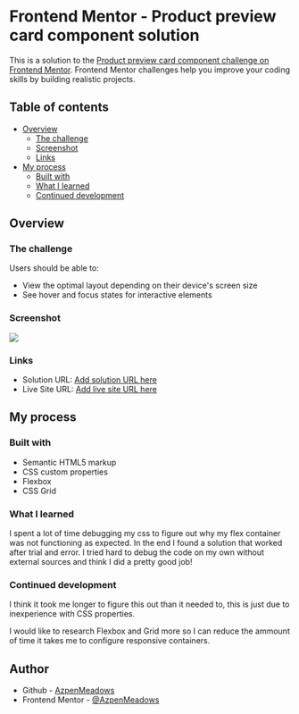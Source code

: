 # Frontend Mentor - Product preview card component solution

This is a solution to the [Product preview card component challenge on Frontend Mentor](https://www.frontendmentor.io/challenges/product-preview-card-component-GO7UmttRfa). Frontend Mentor challenges help you improve your coding skills by building realistic projects. 

## Table of contents

- [Overview](#overview)
  - [The challenge](#the-challenge)
  - [Screenshot](#screenshot)
  - [Links](#links)
- [My process](#my-process)
  - [Built with](#built-with)
  - [What I learned](#what-i-learned)
  - [Continued development](#continued-development)

## Overview

### The challenge

Users should be able to:

- View the optimal layout depending on their device's screen size
- See hover and focus states for interactive elements

### Screenshot

![](./screenshot.jpg)

### Links

- Solution URL: [Add solution URL here](https://azpenmeadows.github.io/fm-product-preview-card/)
- Live Site URL: [Add live site URL here](https://azpenmeadows.github.io/fm-product-preview-card/)

## My process

### Built with

- Semantic HTML5 markup
- CSS custom properties
- Flexbox
- CSS Grid

### What I learned

I spent a lot of time debugging my css to figure out why my flex container was not functioning as expected. In the end I found a solution that worked after trial and error. I tried hard to debug the code on my own without external sources and think I did a pretty good job!

### Continued development

I think it took me longer to figure this out than it needed to, this is just due to inexperience with CSS properties.

I would like to research Flexbox and Grid more so I can reduce the ammount of time it takes me to configure responsive containers.

## Author

- Github - [AzpenMeadows](https://github.com/AzpenMeadows)
- Frontend Mentor - [@AzpenMeadows](https://www.frontendmentor.io/profile/AzpenMeadows)
